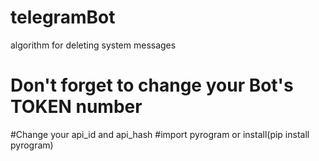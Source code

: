 # telegramBot
algorithm for deleting system messages
#  Don't forget to change your Bot's TOKEN number
#Change your api_id and api_hash
#import pyrogram or install(pip install pyrogram)
